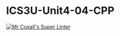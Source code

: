 # ICS3U-Unit4-04-CPP
[![Mr Coxall's Super Linter](https://github.com/zaida-hammmel2108/ICS3U-Unit4-04-CPP/workflows/Mr%20Coxall's%20Super%20Linter/badge.svg)](https://github.com/zaida-hammmel2108/ICS3U-Unit4-03-CPP/actions/)
